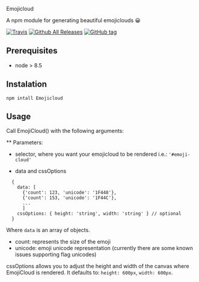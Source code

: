 Emojicloud

A npm module for generating beautiful emojiclouds 😀

[![Travis](https://img.shields.io/travis/javiros/emoji-cloud.svg)](https://travis-ci.org/javiros/emoji-cloud)
[![Github All Releases](https://img.shields.io/github/downloads/javiros/emoji-cloud/total.svg)]()
[![GitHub tag](https://img.shields.io/github/tag/javiros/emoji-cloud.svg)]()

## Prerequisites
* node > 8.5

## Instalation

`npm intall Emojicloud`

## Usage

Call EmojiCloud() with the following arguments:

** Parameters:

- selector, where you want your emojicloud to be rendered i.e.: `'#emoji-cloud'`

- data and cssOptions

```
  {
    data: [
      {'count': 123, 'unicode': '1F448'},
      {'count': 153, 'unicode': '1F44C'},
      ...
      ]
    cssOptions: { height: 'string', width: 'string' } // optional
  }
```

Where `data` is an array of objects.
  - count: represents the size of the emoji
  - unicode: emoji unicode representation (currently there are some known issues supporting flag unicodes)


cssOptions allows you to adjust the height and width of the canvas where EmojiCloud is rendered. It defaults to: `height: 600px`, `width: 600px`.
